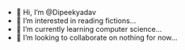 - 👋 Hi, I’m @Dipeekyadav
- 👀 I’m interested in reading fictions...
- 🌱 I’m currently learning computer science...
- 💞️ I’m looking to collaborate on nothing for now...
<!---
Dipeekyadav/Dipeekyadav is a ✨ special ✨ repository because its `README.md` (this file) appears on your GitHub profile.
You can click the Preview link to take a look at your changes.
--->
